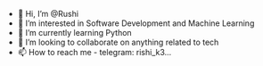 - 👋 Hi, I’m @Rushi
- 👀 I’m interested in Software Development and Machine Learning
- 🌱 I’m currently learning Python 
- 💞️ I’m looking to collaborate on anything related to tech
- 📫 How to reach me - telegram: rishi_k3...

<!---
rushisk/rushisk is a ✨ special ✨ repository because its `README.md` (this file) appears on your GitHub profile.
You can click the Preview link to take a look at your changes.
--->
